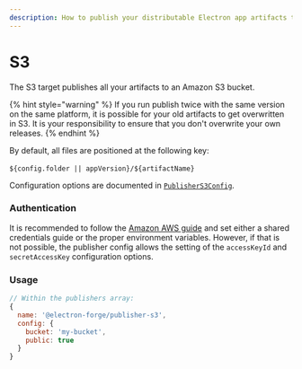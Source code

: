 ```yaml
---
description: How to publish your distributable Electron app artifacts to Amazon S3
---
```


# S3

The S3 target publishes all your artifacts to an Amazon S3 bucket.

{% hint style="warning" %}
If you run publish twice with the same version on the same platform, it is possible for your old artifacts to get overwritten in S3.  It is your responsibility to ensure that you don't overwrite your own releases.
{% endhint %}

By default, all files are positioned at the following key:\
\
`${config.folder || appVersion}/${artifactName}`

Configuration options are documented in [`PublisherS3Config`](https://js.electronforge.io/interfaces/_electron_forge_publisher_s3.PublisherS3Config.html).

### Authentication

It is recommended to follow the [Amazon AWS guide](https://docs.aws.amazon.com/sdk-for-javascript/v3/developer-guide/setting-credentials-node.html) and set either a shared credentials guide or the proper environment variables. However, if that is not possible, the publisher config allows the setting of the `accessKeyId` and `secretAccessKey` configuration options.

### Usage

```javascript
// Within the publishers array:
{
  name: '@electron-forge/publisher-s3',
  config: {
    bucket: 'my-bucket',
    public: true
  }
}
```
